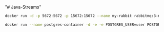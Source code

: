 "# Java-Streams" 


````bash
docker run -d -p 5672:5672 -p 15672:15672 --name my-rabbit rabbitmq:3-management
````

```bash
docker run --name postgres-container -d -e -e POSTGRES_USER=user POSTGRES_PASSWORD=passwd -e POSTGRES_DB=pedidosdb -p 5433:5432 postgres
```